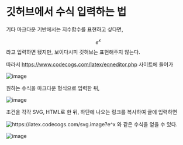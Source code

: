# 깃허브에서 수식 입력하는 법 

기타 마크다운 기반에서는 지수함수를 표현하고 싶다면,

$$ e^x $$ 라고 입력하면 됐지만, 보이다시피 깃허브는 표현해주지 않는다.

따라서 https://www.codecogs.com/latex/eqneditor.php 사이트에 들어가

![image](https://user-images.githubusercontent.com/104616990/165917724-3ccfed42-eb76-4c55-983c-b37c8707f624.png)

원하는 수식을 마크다운 형식으로 입력한 뒤,

![image](https://user-images.githubusercontent.com/104616990/165917910-02e1980e-1001-4468-9cc3-c975f8b9770a.png)

조건을 각각 SVG, HTML로 한 뒤, 하단에 나오는 링크를 복사하여 글에 입력하면

<img src="https://latex.codecogs.com/svg.image?e^x" title="https://latex.codecogs.com/svg.image?e^x" /> 와 같은 수식을 얻을 수 있다.

![image](https://user-images.githubusercontent.com/104616990/165918226-05f6cc81-e54f-4ccc-88f9-160408c2d88e.png)
